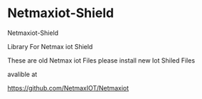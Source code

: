 # Netmaxiot-Shield
Netmaxiot-Shield

Library For Netmax iot Shield

These are old Netmax iot Files please install new Iot Shiled Files 

avalible at 

https://github.com/NetmaxIOT/Netmaxiot


